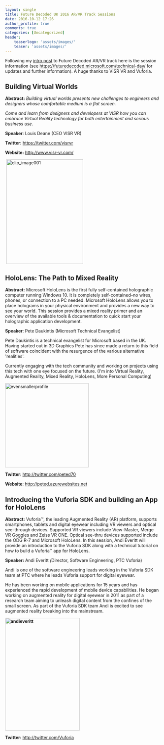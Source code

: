```yaml
---
layout: single
title: Future Decoded UK 2016 AR/VR Track Sessions
date: 2016-10-12 17:26
author_profile: true
comments: true
categories: [Uncategorized]
header:
    teaserlogo: 'assets/images/'
    teaser: 'assets/images/'
---
```

<p>Following my <a href="http://peted.azurewebsites.net/future-decoded-uk-2016-arvr-track/" target="_blank">intro post</a> to Future Decoded AR/VR track here is the session information (see <a title="https://futuredecoded.microsoft.com/technical-day/" href="https://futuredecoded.microsoft.com/technical-day/">https://futuredecoded.microsoft.com/technical-day/</a> for updates and further information). A huge thanks to VISR VR and Vuforia.</p> <h2>Building Virtual Worlds</h2> <p><strong>Abstract:</strong> <i>Building virtual worlds presents new challenges to engineers and designers whose comfortable medium is a flat screen. </i> <p><i>Come and learn from designers and developers at VISR how you can embrace Virtual Reality technology for both entertainment and serious business use.</i> <p><strong>Speaker</strong>: Louis Deane (CEO VISR VR) <p><strong>Twitter:</strong> <a href="https://twitter.com/visrvr">https://twitter.com/visrvr</a> <p><strong>Website:</strong> <a title="http://www.visr-vr.com/" href="http://www.visr-vr.com/">http://www.visr-vr.com/</a> <p>&nbsp;<a href="{{ site.baseurl }}/assets/images/2016/10/clip_image001.jpg"><img title="clip_image001" style="border-top: 0px; border-right: 0px; background-image: none; border-bottom: 0px; padding-top: 0px; padding-left: 0px; border-left: 0px; display: inline; padding-right: 0px" border="0" alt="clip_image001" src="{{ site.baseurl }}/assets/images/2016/10/clip_image001_thumb.jpg" width="249" height="338"></a><strong></strong></p> <h2>HoloLens: The Path to Mixed Reality</h2> <p><strong>Abstract:</strong> Microsoft HoloLens is the first fully self-contained holographic computer running Windows 10. It is completely self-contained–no wires, phones, or connection to a PC needed. Microsoft HoloLens allows you to place holograms in your physical environment and provides a new way to see your world. This session provides a mixed reality primer and an overview of the available tools &amp; documentation to quick start your holographic application development. <p><strong>Speaker</strong>: Pete Daukintis (Microsoft Technical Evangelist) <p>Pete Daukintis is a technical evangelist for Microsoft based in the UK. Having started out in 3D Graphics Pete has since made a return to this field of software coincident with the resurgence of the various alternative 'realities'.  <p>Currently engaging with the tech community and working on projects using this tech with one eye focused on the future. (I'm into Virtual Reality, Augmented Reality, Mixed Reality, HoloLens, More Personal Computing)</p> <p><a href="{{ site.baseurl }}/assets/images/2016/10/evensmallerprofile.png"><img title="evensmallerprofile" style="border-top: 0px; border-right: 0px; background-image: none; border-bottom: 0px; padding-top: 0px; padding-left: 0px; border-left: 0px; display: inline; padding-right: 0px" border="0" alt="evensmallerprofile" src="{{ site.baseurl }}/assets/images/2016/10/evensmallerprofile_thumb.png" width="271" height="272"></a></p> <p><strong>Twitter</strong>: <a href="http://twitter.com/peted70">http://twitter.com/peted70</a> <p><strong>Website</strong>: <a href="http://peted.azurewebsites.net">http://peted.azurewebsites.net<i><strong></strong></i></a> <h2>Introducing the Vuforia SDK and building an App for HoloLens</h2><i></i> <p><strong>Abstract:</strong><em> </em>Vuforia™, the leading Augmented Reality (AR) platform, supports smartphones, tablets and digital eyewear including VR viewers and optical see-through devices. Supported VR viewers include View-Master, Merge VR Goggles and Zeiss VR ONE. Optical see-thru devices supported include the ODG R-7 and Microsoft HoloLens. In this session, Andi Everitt will provide an introduction to the Vuforia SDK along with a technical tutorial on how to build a Vuforia™ app for HoloLens. <p><strong>Speaker:</strong> Andi Everitt <em>(</em>Director, Software Engineering, PTC Vuforia) <p>Andi is one of the software engineering leads working in the Vuforia SDK team at PTC where he leads Vuforia support for digital eyewear. <p>He has been working on mobile applications for 15 years and has experienced the rapid development of mobile device capabilities. He began working on augmented reality for digital eyewear in 2011 as part of a research team aiming to unleash digital content from the confines of the small screen. As part of the Vuforia SDK team Andi is excited to see augmented reality breaking into the mainstream. <p><strong><a href="{{ site.baseurl }}/assets/images/2016/10/andieveritt.jpg"><img title="andieveritt" style="border-top: 0px; border-right: 0px; background-image: none; border-bottom: 0px; padding-top: 0px; padding-left: 0px; border-left: 0px; display: inline; padding-right: 0px" border="0" alt="andieveritt" src="{{ site.baseurl }}/assets/images/2016/10/andieveritt_thumb.jpg" width="242" height="364"></a></strong> <p><strong>Twitter:<em> </em></strong><a href="http://twitter.com/Vuforia">http://twitter.com/Vuforia</a>
